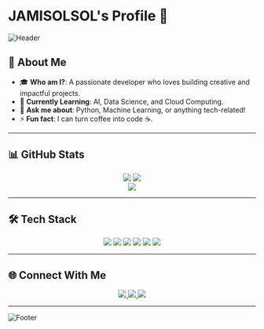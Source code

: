 # JAMISOLSOL's Profile 🚀

![Header](https://capsule-render.vercel.app/api?type=waving&color=gradient&height=200&section=header&text=Welcome!&fontSize=50&fontAlign=50&fontAlignY=40&desc=To%20My%20GitHub&descAlign=50&descAlignY=60)

## 👋 About Me
- 🎓 **Who am I?**: A passionate developer who loves building creative and impactful projects.
- 🌱 **Currently Learning**: AI, Data Science, and Cloud Computing.
- 💬 **Ask me about**: Python, Machine Learning, or anything tech-related!
- ⚡ **Fun fact**: I can turn coffee into code ☕.

---

## 📊 GitHub Stats
<div align="center">
  <img src="https://github-readme-stats.vercel.app/api?username=JAMISOLSOL&show_icons=true&theme=radical&count_private=true&hide=prs,issues"/>
  <img src="https://github-readme-streak-stats.herokuapp.com?user=JAMISOLSOL&theme=radical"/>
  <br>
  <img src="https://github-readme-stats.vercel.app/api/top-langs/?username=JAMISOLSOL&layout=compact&theme=radical"/>
</div>

---

## 🛠️ Tech Stack
<div align="center">
  <img src="https://img.shields.io/badge/-Python-3776AB?style=flat-square&logo=Python&logoColor=white"/>
  <img src="https://img.shields.io/badge/-Jupyter-F37626?style=flat-square&logo=Jupyter&logoColor=white"/>
  <img src="https://img.shields.io/badge/-GitHub-181717?style=flat-square&logo=github&logoColor=white"/>
  <img src="https://img.shields.io/badge/-HTML5-E34F26?style=flat-square&logo=html5&logoColor=white"/>
  <img src="https://img.shields.io/badge/-CSS3-1572B6?style=flat-square&logo=css3"/>
  <img src="https://img.shields.io/badge/-JavaScript-F7DF1E?style=flat-square&logo=javascript&logoColor=black"/>
</div>

---

## 🌐 Connect With Me
<div align="center">
  <a href="https://www.linkedin.com/in/JAMISOLSOL" target="_blank">
    <img src="https://img.shields.io/badge/LinkedIn-0077B5?style=flat-square&logo=linkedin&logoColor=white"/>
  </a>
  <a href="https://twitter.com/JAMISOLSOL" target="_blank">
    <img src="https://img.shields.io/badge/Twitter-1DA1F2?style=flat-square&logo=twitter&logoColor=white"/>
  </a>
  <a href="mailto:JAMISOLSOL@gmail.com" target="_blank">
    <img src="https://img.shields.io/badge/Gmail-D14836?style=flat-square&logo=gmail&logoColor=white"/>
  </a>
</div>

---

![Footer](https://capsule-render.vercel.app/api?type=waving&color=gradient&height=200&section=footer)
